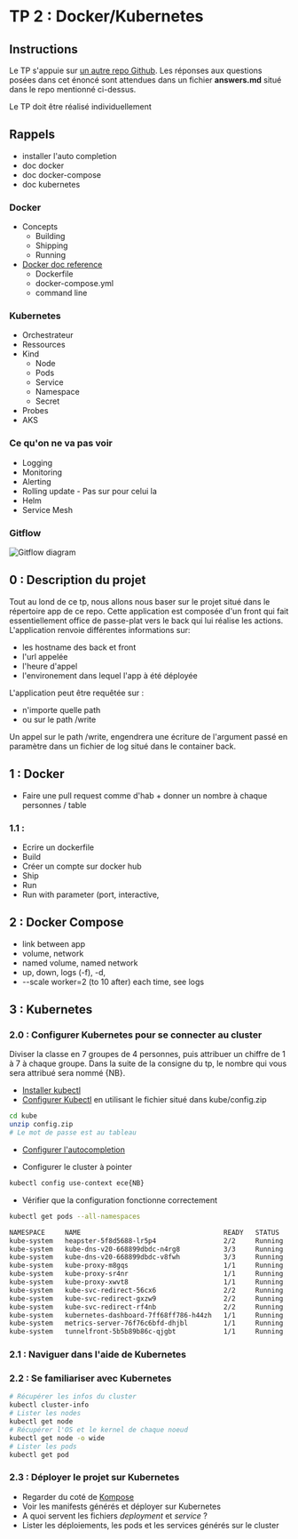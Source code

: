 # TP 2 : Docker/Kubernetes

## Instructions
Le TP s'appuie sur [un autre repo Github](https://github.com/cours-ece/simple-java-hello-world).
Les réponses aux questions posées dans cet énoncé sont attendues dans un fichier **answers.md** situé dans le repo mentionné ci-dessus.

Le TP doit être réalisé individuellement

## Rappels
* installer l'auto completion
* doc docker
* doc docker-compose
* doc kubernetes

### Docker
* Concepts
  * Building
  * Shipping
  * Running
* [Docker doc reference](https://docs.docker.com/reference/)
  * Dockerfile
  * docker-compose.yml
  * command line 

### Kubernetes
* Orchestrateur
* Ressources
* Kind
  * Node
  * Pods
  * Service
  * Namespace
  * Secret
* Probes
* AKS

### Ce qu'on ne va pas voir
* Logging
* Monitoring
* Alerting
* Rolling update - Pas sur pour celui la
* Helm
* Service Mesh

### Gitflow
![Gitflow diagram](https://stxnext.com/media/filer_public_thumbnails/filer_public/d4/41/d4414c91-483b-4904-9c1b-fc92c899678c/gitflow.png__1011x520_q85_crop_subsampling-2_upscale.png "Gitflow diagram")


## 0 : Description du projet
Tout au lond de ce tp, nous allons nous baser sur le projet situé dans le répertoire app de ce repo. Cette application est composée d'un front qui fait essentiellement office de passe-plat vers le back qui lui réalise les actions.
L'application renvoie différentes informations sur:
* les hostname des back et front
* l'url appelée
* l'heure d'appel
* l'environement dans lequel l'app à été déployée

L'application peut être requêtée sur :
* n'importe quelle path
* ou sur le path /write

Un appel sur le path /write, engendrera une écriture de l'argument passé en paramètre dans un fichier de log situé dans le container back.

## 1 : Docker


* Faire une pull request comme d'hab + donner un nombre à chaque personnes / table

### 1.1 : 

* Ecrire un dockerfile
* Build
* Créer un compte sur docker hub
* Ship
* Run
* Run with parameter (port, interactive, 

## 2 : Docker Compose
- link between app
- volume, network
- named volume, named network
- up, down, logs (-f), -d, 
- --scale worker=2 (to 10 after)
each time, see logs 

## 3 : Kubernetes

### 2.0 : Configurer Kubernetes pour se connecter au cluster
Diviser la classe en 7 groupes de 4 personnes, puis attribuer un chiffre de 1 à 7 à chaque groupe.
Dans la suite de la consigne du tp, le nombre qui vous sera attribué sera nommé {NB}.

* [Installer kubectl](https://kubernetes.io/docs/tasks/tools/install-kubectl/#install-kubectl-binary-using-curl)
* [Configurer Kubectl](https://kubernetes.io/docs/tasks/tools/install-kubectl/#configure-kubectl) en utilisant le fichier situé dans kube/config.zip
```bash
cd kube
unzip config.zip
# Le mot de passe est au tableau
```
* [Configurer l'autocompletion](https://kubernetes.io/docs/tasks/tools/install-kubectl/#enabling-shell-autocompletion)

* Configurer le cluster à pointer
```bash
kubectl config use-context ece{NB}
```

* Vérifier que la configuration fonctionne correctement
```bash
kubectl get pods --all-namespaces
```
```bash
NAMESPACE     NAME                                    READY   STATUS    RESTARTS   AGE
kube-system   heapster-5f8d5688-lr5p4                 2/2     Running   0          14h
kube-system   kube-dns-v20-668899dbdc-n4rg8           3/3     Running   0          14h
kube-system   kube-dns-v20-668899dbdc-v8fwh           3/3     Running   0          14h
kube-system   kube-proxy-m8gqs                        1/1     Running   0          14h
kube-system   kube-proxy-sr4nr                        1/1     Running   0          14h
kube-system   kube-proxy-xwvt8                        1/1     Running   0          14h
kube-system   kube-svc-redirect-56cx6                 2/2     Running   0          14h
kube-system   kube-svc-redirect-gxzw9                 2/2     Running   0          14h
kube-system   kube-svc-redirect-rf4nb                 2/2     Running   0          14h
kube-system   kubernetes-dashboard-7ff68ff786-h44zh   1/1     Running   2          14h
kube-system   metrics-server-76f76c6bfd-dhjbl         1/1     Running   0          14h
kube-system   tunnelfront-5b5b89b86c-qjgbt            1/1     Running   0          14h
```

### 2.1 : Naviguer dans l'aide de Kubernetes

### 2.2 : Se familiariser avec Kubernetes

```bash
# Récupérer les infos du cluster
kubectl cluster-info
# Lister les nodes
kubectl get node
# Récupérer l'OS et le kernel de chaque noeud
kubectl get node -o wide
# Lister les pods
kubectl get pod
```

### 2.3 : Déployer le projet sur Kubernetes

* Regarder du coté de [Kompose](http://kompose.io/)
* Voir les manifests générés et déployer sur Kubernetes
* A quoi servent les fichiers *deployment* et *service* ?
* Lister les déploiements, les pods et les services générés sur le cluster